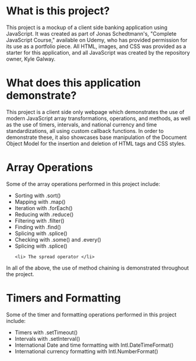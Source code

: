 # What is this project? 

This project is a mockup of a client side banking application using 
JavaScript. It  was created as part of Jonas Schedtmann's, "Complete JavaScript 
Course," available on Udemy, who has provided permission for its use as a 
portfolio piece. All HTML, images, and CSS was provided as a starter
for this application, and all JavaScript was created by the repository owner, 
Kyle Galway. 

# What does this application demonstrate? 

This project is a client side only webpage which demonstrates the use of 
modern JavaScript array transformations, operations, and methods, as well as the
use of timers, intervals, and national currency and time standardizations, all 
using custom callback functions. In order to demonstrate these, it also
showcases base manipulation of the Document Object Model for the insertion and 
deletion of HTML tags and CSS styles. 

# Array Operations 

Some of the array operations performed in this project include: 

<ul>
    <li> Sorting with .sort() </li>
    <li> Mapping with .map() </li>
    <li> Iteration with .forEach() </li>
    <li> Reducing with .reduce() </li>
    <li> Filtering with .filter() </li>
    <li> Finding with .find() </li>
    <li> Splicing with .splice() </li>
    <li> Checking with .some() and .every() </li>
    <li> Splicing with .splice() </li>

    <li> The spread operator </li>
</ul>

In all of the above, the use of method chaining is demonstrated throughout the 
project.

# Timers and Formatting 

Some of the timer and formatting operations performed in this project include: 

<ul>
    <li> Timers with .setTimeout() </li>
    <li> Intervals with .setInterval() </li>
    <li> International Date and time formatting with Intl.DateTimeFormat() </li>
    <li> International currency formatting with Intl.NumberFormat() </li>
</ul>

